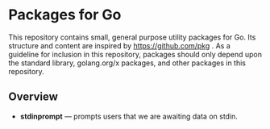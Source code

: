 # Packages for Go

This repository contains small, general purpose utility packages for Go. Its
structure and content are inspired by https://github.com/pkg . As a guideline
for inclusion in this repository, packages should only depend upon the
standard library, golang.org/x packages, and other packages in this repository.

## Overview

- **stdinprompt** — prompts users that we are awaiting data on stdin.
